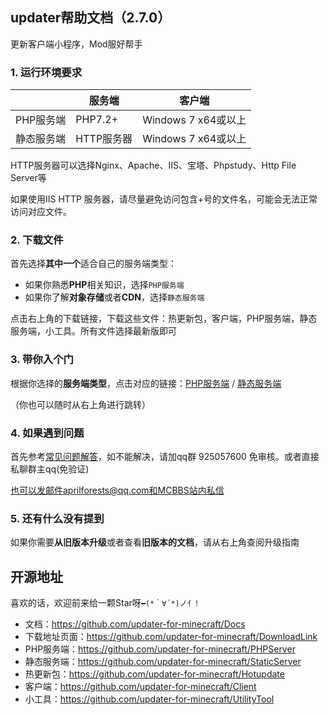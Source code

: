 ## updater帮助文档（2.7.0）

更新客户端小程序，Mod服好帮手

### 1. 运行环境要求

|            | 服务端     | 客户端              |
| ---------- | ---------- | ------------------- |
| PHP服务端  | PHP7.2+    | Windows 7 x64或以上 |
| 静态服务端 | HTTP服务器 | Windows 7 x64或以上 |

HTTP服务器可以选择Nginx、Apache、IIS、宝塔、Phpstudy、Http File Server等

如果使用IIS HTTP 服务器，请尽量避免访问包含+号的文件名，可能会无法正常访问对应文件。

### 2. 下载文件

首先选择**其中一个**适合自己的服务端类型：

+ 如果你熟悉**PHP**相关知识，选择`PHP服务端`
+ 如果你了解**对象存储**或者**CDN**，选择`静态服务端`

点击右上角的下载链接，下载这些文件：热更新包，客户端，PHP服务端，静态服务端，小工具。所有文件选择最新版即可

### 3. 带你入个门

根据你选择的**服务端类型**，点击对应的链接：[PHP服务端](PHP服务端安装.md) / [静态服务端](静态服务端安装.md)

（你也可以随时从右上角进行跳转）

### 4. 如果遇到问题

首先参考[常见问题解答](FAQ.md)，如不能解决，请加qq群 925057600 免审核。或者直接私聊群主qq(免验证)

也可以发邮件aprilforests@qq.com和MCBBS站内私信

### 5. 还有什么没有提到

如果你需要**从旧版本升级**或者查看**旧版本的文档**，请从右上角查阅升级指南

## 开源地址

喜欢的话，欢迎前来给一颗Star呀`━(*｀∀´*)ノ亻!`

+ 文档：https://github.com/updater-for-minecraft/Docs
+ 下载地址页面：https://github.com/updater-for-minecraft/DownloadLink
+ PHP服务端：https://github.com/updater-for-minecraft/PHPServer
+ 静态服务端：https://github.com/updater-for-minecraft/StaticServer
+ 热更新包：https://github.com/updater-for-minecraft/Hotupdate
+ 客户端：https://github.com/updater-for-minecraft/Client
+ 小工具：https://github.com/updater-for-minecraft/UtilityTool